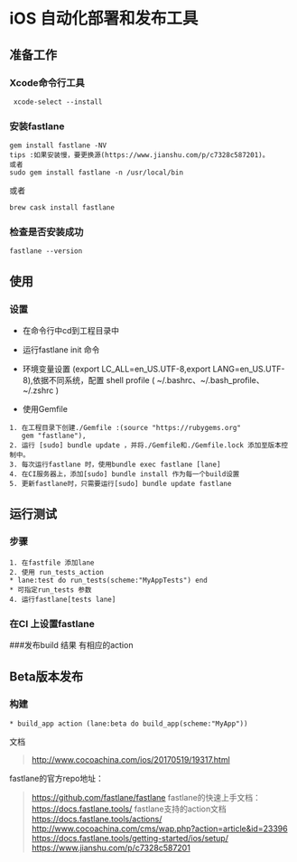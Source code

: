 # iOS 自动化部署和发布工具

## 准备工作 

### Xcode命令行工具
```
 xcode-select --install
```
### 安装fastlane

```
gem install fastlane -NV 
tips :如果安装慢，要更换源(https://www.jianshu.com/p/c7328c587201)。
或者
sudo gem install fastlane -n /usr/local/bin
```
或者
```
brew cask install fastlane
```
### 检查是否安装成功
```
fastlane --version
```
## 使用
### 设置
* 在命令行中cd到工程目录中
* 运行fastlane init 命令
* 环境变量设置 (export LC_ALL=en_US.UTF-8,export LANG=en_US.UTF-8),依据不同系统，配置 shell profile ( ~/.bashrc、~/.bash_profile、~/.zshrc )

* 使用Gemfile 
```
1. 在工程目录下创建./Gemfile :(source "https://rubygems.org"
   gem "fastlane"),
2. 运行 [sudo] bundle update ，并将./Gemfile和./Gemfile.lock 添加至版本控制中。
3. 每次运行fastlane 时，使用bundle exec fastlane [lane]
4. 在CI服务器上，添加[sudo] bundle install 作为每一个build设置
5. 更新fastlane时，只需要运行[sudo] bundle update fastlane 
```
## 运行测试
### 步骤
```
1. 在fastfile 添加lane
2. 使用 run_tests_action
* lane:test do run_tests(scheme:"MyAppTests") end
* 可指定run_tests 参数
4. 运行fastlane[tests lane]
````
### 在CI 上设置fastlane
###发布build 结果 有相应的action

## Beta版本发布
### 构建
```
* build_app action (lane:beta do build_app(scheme:"MyApp"))
```



文档
> http://www.cocoachina.com/ios/20170519/19317.html

fastlane的官方repo地址：
> https://github.com/fastlane/fastlane
fastlane的快速上手文档：
> https://docs.fastlane.tools/
fastlane支持的action文档
> https://docs.fastlane.tools/actions/
> http://www.cocoachina.com/cms/wap.php?action=article&id=23396
> https://docs.fastlane.tools/getting-started/ios/setup/
> https://www.jianshu.com/p/c7328c587201
